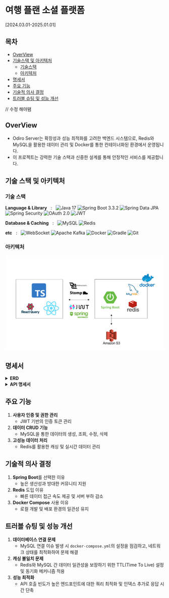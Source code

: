 # 여행 플랜 소셜 플랫폼

[2024.03.01-2025.01.01]

## 목차

- [OverView](#overview)
- [기술스택 및 아키텍처](#기술-스택-및-아키텍처)
    - [기술스택](#기술-스택)
    - [아키텍처](#아키텍처)
- [명세서](#명세서)
- [주요 기능](#주요-기능)
- [기술적 의사 결정](#기술적-의사-결정)
- [트러블 슈팅 및 성능 개선](#트러블-슈팅-및-성능-개선)

// 수정 해야됌
## OverView
- Odiro Server는 확장성과 성능 최적화를 고려한 백엔드 시스템으로, Redis와 MySQL을 활용한 데이터 관리 및 Docker를 통한 컨테이너화된 환경에서 운영됩니다.
- 이 프로젝트는 강력한 기술 스택과 신중한 설계를 통해 안정적인 서비스를 제공합니다.

## 기술 스택 및 아키텍처

### 기술 스택

**Language & Library** &nbsp; : &nbsp;
<img src="https://img.shields.io/badge/Java-17-007396?style=for-the-badge&logo=java&logoColor=white" alt="Java 17">
<img src="https://img.shields.io/badge/SpringBoot-3.3.2-6DB33F?style=for-the-badge&logo=springboot&logoColor=white" alt="Spring Boot 3.3.2">
<img src="https://img.shields.io/badge/Spring%20Data%20JPA-6DB33F?style=for-the-badge&logo=spring&logoColor=white" alt="Spring Data JPA">
<img src="https://img.shields.io/badge/Spring%20Security-6DB33F?style=for-the-badge&logo=Spring%20Security&logoColor=white" alt="Spring Security">
<img src="https://img.shields.io/badge/OAuth2.0-4285F4?style=for-the-badge&logo=oauth&logoColor=white" alt="OAuth 2.0">
<img src="https://img.shields.io/badge/JWT-000000?style=for-the-badge&logo=JSON%20web%20tokens&logoColor=white" alt="JWT">

**Database & Caching** &nbsp; : &nbsp;
<img src="https://img.shields.io/badge/MySQL-4479A1?style=for-the-badge&logo=mysql&logoColor=white" alt="MySQL">
<img src="https://img.shields.io/badge/Redis-DC382D?style=for-the-badge&logo=redis&logoColor=white" alt="Redis">

**etc** &nbsp; : &nbsp;
<img src="https://img.shields.io/badge/WebSocket-010101?style=for-the-badge&logo=WebRTC&logoColor=white" alt="WebSocket">
<img src="https://img.shields.io/badge/Apache%20Kafka-231F20?style=for-the-badge&logo=apachekafka&logoColor=white" alt="Apache Kafka">
<img src="https://img.shields.io/badge/Docker-2496ED?style=for-the-badge&logo=docker&logoColor=white" alt="Docker">
<img src="https://img.shields.io/badge/Gradle-02303A?style=for-the-badge&logo=gradle&logoColor=white" alt="Gradle">
<img src="https://img.shields.io/badge/Git-F05032?style=for-the-badge&logo=git&logoColor=white" alt="Git">

### 아키텍처

<img src="img\odiro_architecture.png" alt="Odiro Architecture" width="600">

## 명세서

<details><summary><strong>ERD</strong></summary>

<img src="img\ERD.png" alt="RedChart ERD" width="600">
</details>

<details><summary><strong>API 명세서</strong></summary>

스웨거 링크 추가 예정
</details>


## 주요 기능
1. **사용자 인증 및 권한 관리**
   - JWT 기반의 인증 토큰 관리
2. **데이터 CRUD 기능**
   - MySQL을 통한 데이터의 생성, 조회, 수정, 삭제
3. **고성능 데이터 처리**
   - Redis를 활용한 캐싱 및 실시간 데이터 관리

## 기술적 의사 결정
1. **Spring Boot**를 선택한 이유
   - 높은 생산성과 방대한 커뮤니티 지원
2. **Redis** 도입 이유
   - 빠른 데이터 접근 속도 제공 및 서버 부하 감소
3. **Docker Compose** 사용 이유
   - 로컬 개발 및 배포 환경의 일관성 유지

## 트러블 슈팅 및 성능 개선
1. **데이터베이스 연결 문제**
   - MySQL 연결 이슈 발생 시 `docker-compose.yml`의 설정을 점검하고, 네트워크 상태를 최적화하여 문제 해결
2. **캐싱 불일치 문제**
   - Redis와 MySQL 간 데이터 일관성을 보장하기 위한 TTL(Time To Live) 설정 및 동기화 메커니즘 적용
3. **성능 최적화**
   - API 호출 빈도가 높은 엔드포인트에 대한 쿼리 최적화 및 인덱스 추가로 응답 시간 단축

